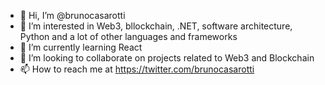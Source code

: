 - 👋 Hi, I’m @brunocasarotti
- 👀 I’m interested in Web3, bllockchain, .NET, software architecture, Python and a lot of other languages and frameworks
- 🌱 I’m currently learning React
- 💞️ I’m looking to collaborate on projects related to Web3 and Blockchain
- 📫 How to reach me at https://twitter.com/brunocasarotti

<!---
brunocasarotti/brunocasarotti is a ✨ special ✨ repository because its `README.md` (this file) appears on your GitHub profile.
You can click the Preview link to take a look at your changes.
--->
